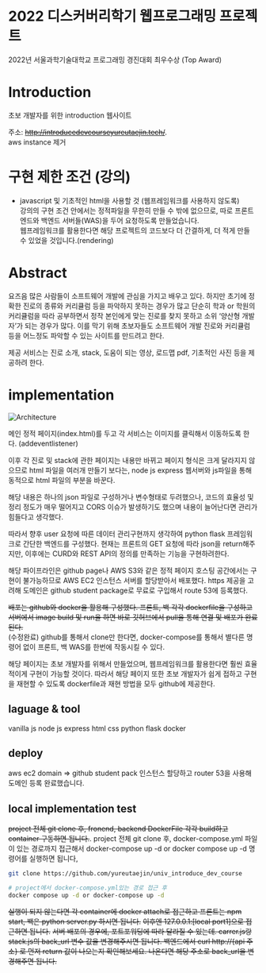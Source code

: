 # 2022 디스커버리학기 웹프로그래밍 프로젝트  
2022년 서울과학기술대학교 프로그래밍 경진대회 최우수상 (Top Award)

# Introduction
초보 개발자를 위한 introduction 웹사이트

주소: ~~http://introducedevcourseyureutaejin.tech/~~.   
aws instance 제거

# 구현 제한 조건 (강의)  
- javascript 및 기초적인 html을 사용할 것 (웹프레임워크를 사용하지 않도록)  
강의의 구현 조건 안에서는 정적파일을 무한히 만들 수 밖에 없으므로, 따로 프론트엔드와 백엔드 서버들(WAS)을 두어 요청하도록 만들었습니다.  
웹프레임워크를 활용한다면 해당 프로젝트의 코드보다 더 간결하게, 더 적게 만들 수 있었을 것입니다.(rendering)

# Abstract
요즈음 많은 사람들이 소프트웨어 개발에 관심을 가지고 배우고 있다. 하지만 초기에 정확한 진로의 종류와 커리큘럼 등을 파악하지 못하는 경우가 많고 단순히 학과 or 학원의 커리큘럼을 따라 공부하면서 정작 본인에게 맞는 진로를 찾지 못하고 소위 ‘양산형 개발자’가 되는 경우가 많다. 이를 막기 위해 초보자들도 소프트웨어 개발 진로와 커리큘럼 등을 어느정도 파악할 수 있는 사이트를 만드려고 한다.

제공 서비스는 진로 소개, stack, 도움이 되는 영상, 로드맵 pdf, 기초적인 사진 등을 제공하려 한다.

# implementation
![Architecture](https://user-images.githubusercontent.com/85734054/186342042-266b75b4-fc67-4372-8b5a-f6e81cd02384.PNG)

메인 정적 페이지(index.html)를 두고 각 서비스는 이미지를 클릭해서 이동하도록 한다. (addeventlistener)

이후 각 진로 및 stack에 관한 페이지는 내용만 바뀌고 페이지 형식은 크게 달라지지 않으므로 html 파일을 여러개 만들기 보다는, node js express 웹서버와 js파일을 통해 동적으로 html 파일의 부분을 바꾼다.

해당 내용은 하나의 json 파일로 구성하거나 변수형태로 두려했으나, 코드의 효율성 및 정리 정도가 매우 떨어지고 CORS 이슈가 발생하기도 했으며 내용이 늘어난다면 관리가 힘들다고 생각했다.

따라서 향후 user 요청에 따른 데이터 관리구현까지 생각하여 python flask 프레임워크로 간단한 백엔드를 구성했다. 현재는 프론트의 GET 요청에 따라 json을 return해주지만, 이후에는 CURD와 REST API의 정의를 만족하는 기능을 구현하려한다.

해당 파이프라인은 github page나 AWS S3와 같은 정적 페이지 호스팅 공간에서는 구현이 불가능하므로 AWS EC2 인스턴스 서버를  할당받아서 배포했다. https 제공을 고려해 도메인은 github student package로 무료로 구입해서 route 53에 등록했다.

~~배포는 github와 docker을 활용해 구성했다. 프론트, 백 각각 dockerfile을 구성하고 서버에서 image build 및 run을 하면 바로 깃허브에서 pull을 통해 연결 및 배포가 완료된다.~~  
(수정완료) github를 통해서 clone만 한다면, docker-compose를 통해서 별다른 명령어 없이 프론트, 백 WAS를 한번에 작동시킬 수 있다.  

해당 페이지는 초보 개발자를 위해서 만들었으며, 웹프레임워크를 활용한다면 훨씬 효율적이게 구현이 가능할 것이다. 따라서 해당 페이지 또한 초보 개발자가 쉽게 접하고 구현을 재현할 수 있도록 dockerfile과 재현 방법을 모두 github에 제공한다.


## laguage & tool
vanilla js
node js express
html
css
python
flask
docker

## deploy
aws ec2
domain => github student pack
인스턴스 할당하고 router 53을 사용해 도메인 등록 완료했습니다.

## local implementation test
~~project 전체 git clone 후, fronend, backend DockerFile 각각 build하고 container 구동하면 됩니다.~~. 
project 전체 git clone 후, docker-compose.yml 파일이 있는 경로까지 접근해서 docker-compose up -d or docker compose up -d 명령어를 실행하면 됩니다,

```sh
git clone https://github.com/yureutaejin/univ_introduce_dev_course

# project에서 docker-compose.yml있는 경로 접근 후   
docker compose up -d or docker-compose up -d
```

~~실행이 되지 않는다면 각 container에 docker attach로 접근하고 프론트는 npm start, 백은 python server.py 하시면 됩니다.~~
~~이후엔 127.0.0.1:[local port1]으로 접근하면 됩니다.~~
~~서버 배포의 경우에, 포트포워딩에 따라 달라질 수 있는데. carrer.js랑 stack.js의 back_url 변수 값을 변경해주시면 됩니다. 백엔드에서 curl http://{api 주소} 로 먼저 return 값이 나오는지 확인해보세요. 나온다면 해당 주소로 back_url을 변경해주면 됩니다.~~
